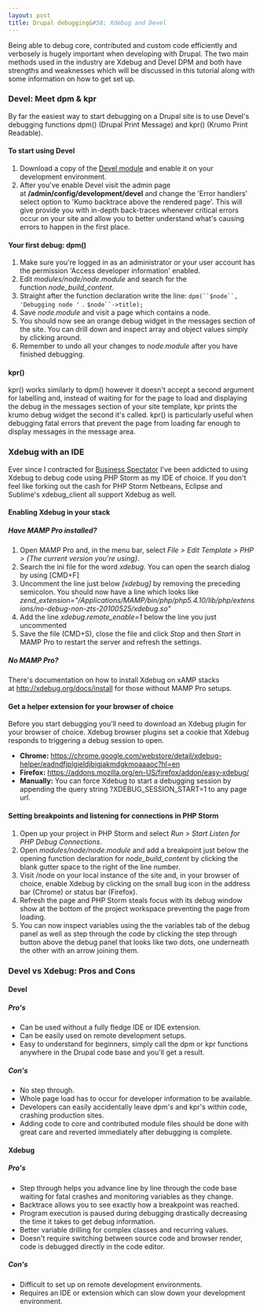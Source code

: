 ```yaml
---
layout: post
title: Drupal debugging&#58; Xdebug and Devel
---
```


Being able to debug core, contributed and custom code efficiently and verbosely is hugely important when developing with Drupal. The two main methods used in the industry are Xdebug and Devel DPM and both have strengths and weaknesses which will be discussed in this tutorial along with some information on how to get set up.

### Devel: Meet dpm & kpr

By far the easiest way to start debugging on a Drupal site is to use Devel's debugging functions dpm() (Drupal Print Message) and kpr() (Krumo Print Readable).

#### To start using Devel

1. Download a copy of the [Devel module](https://drupal.org/project/devel) and enable it on your development environment.
2. After you've enable Devel visit the admin page at **/admin/config/development/devel** and change the 'Error handlers' select option to 'Kumo backtrace above the rendered page'. This will give provide you with in-depth back-traces whenever critical errors occur on your site and allow you to better understand what's causing errors to happen in the first place.

#### Your first debug: dpm()

1. Make sure you're logged in as an administrator or your user account has the permission 'Access developer information' enabled.
1. Edit *modules/node/node.module* and search for the function *node_build_content*.
1. Straight after the function declaration write the line: `dpm(``$node``,` `'Debugging node '` `.` `$node``->title);`
1. Save *node.module* and visit a page which contains a node.
1. You should now see an orange debug widget in the messages section of the site. You can drill down and inspect array and object values simply by clicking around.
1. Remember to undo all your changes to *node.module* after you have finished debugging.

#### kpr()

kpr() works similarly to dpm() however it doesn't accept a second argument for labelling and, instead of waiting for for the page to load and displaying the debug in the messages section of your site template, kpr prints the krumo debug widget the second it's called. kpr() is particularly useful when debugging fatal errors that prevent the page from loading far enough to display messages in the message area.

### Xdebug with an IDE

Ever since I contracted for [Business Spectator](http://www.businessspectator.com.au/) I've been addicted to using Xdebug to debug code using PHP Storm as my IDE of choice. If you don't feel like forking out the cash for PHP Storm Netbeans, Eclipse and Sublime's xdebug_client all support Xdebug as well.

#### Enabling Xdebug in your stack

##### Have MAMP Pro installed?

1. Open MAMP Pro and, in the menu bar, select *File > Edit Template > PHP > {The current version you're using}*.
1. Search the ini file for the word *xdebug*. You can open the search dialog by using [CMD+F]
1. Uncomment the line just below *[xdebug]* by removing the preceding semicolon. You should now have a line which looks like\
    *zend_extension="/Applications/MAMP/bin/php/php5.4.10/lib/php/extensions/no-debug-non-zts-20100525/xdebug.so"*
1. Add the line *xdebug.remote_enable=1* below the line you just uncommented
1. Save the file (CMD+S), close the file and click *Stop* and then *Start* in MAMP Pro to restart the server and refresh the settings.

##### No MAMP Pro?

There's documentation on how to install Xdebug on xAMP stacks at <http://xdebug.org/docs/install> for those without MAMP Pro setups.

#### Get a helper extension for your browser of choice

Before you start debugging you'll need to download an Xdebug plugin for your browser of choice. Xdebug browser plugins set a cookie that Xdebug responds to triggering a debug session to open.

-   **Chrome:** <https://chrome.google.com/webstore/detail/xdebug-helper/eadndfjplgieldjbigjakmdgkmoaaaoc?hl=en>
-   **Firefox:** <https://addons.mozilla.org/en-US/firefox/addon/easy-xdebug/>
-   **Manually:** You can force Xdebug to start a debugging session by appending the query string ?XDEBUG_SESSION_START=1 to any page url.

#### Setting breakpoints and listening for connections in PHP Storm

1. Open up your project in PHP Storm and select *Run > Start Listen for PHP Debug Connections*.
1. Open *modules/node/node.module* and add a breakpoint just below the opening function declaration for *node_build_content* by clicking the blank gutter space to the right of the line number.
1. Visit /node on your local instance of the site and, in your browser of choice, enable Xdebug by clicking on the small bug icon in the address bar (Chrome) or status bar (Firefox).
1. Refresh the page and PHP Storm steals focus with its debug window show at the bottom of the project workspace preventing the page from loading.
1. You can now inspect variables using the the variables tab of the debug panel as well as step through the code by clicking the step through button above the debug panel that looks like two dots, one underneath the other with an arrow joining them.

### Devel vs Xdebug: Pros and Cons 

#### Devel

##### Pro's

-  Can be used without a fully fledge IDE or IDE extension.
-  Can be easily used on remote development setups.
-  Easy to understand for beginners, simply call the dpm or kpr functions anywhere in the Drupal code base and you'll get a result.

##### Con's

-  No step through.
-  Whole page load has to occur for developer information to be available.
-  Developers can easily accidentally leave dpm's and kpr's within code, crashing production sites.
-  Adding code to core and contributed module files should be done with great care and reverted immediately after debugging is complete.

#### Xdebug

##### Pro's

-  Step through helps you advance line by line through the code base waiting for fatal crashes and monitoring variables as they change.
-  Backtrace allows you to see exactly how a breakpoint was reached.
-  Program execution is paused during debugging drastically decreasing the time it takes to get debug information.
-  Better variable drilling for complex classes and recurring values.
-  Doesn't require switching between source code and browser render, code is debugged directly in the code editor.

##### Con's

-  Difficult to set up on remote development environments.
-  Requires an IDE or extension which can slow down your development environment.